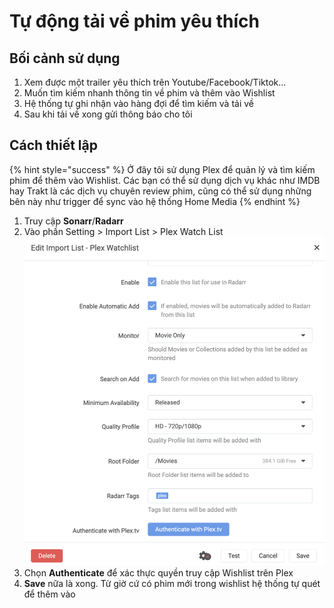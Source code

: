 # Tự động tải về phim yêu thích

## Bối cảnh sử dụng

1. Xem được một trailer yêu thích trên Youtube/Facebook/Tiktok...
2. Muốn tìm kiếm nhanh thông tin về phim và thêm vào Wishlist
3. Hệ thống tự ghi nhận vào hàng đợi để tìm kiếm và tải về
4. Sau khi tải về xong gửi thông báo cho tôi

## Cách thiết lập

{% hint style="success" %}
Ở đây tôi sử dụng Plex để quản lý và tìm kiếm phim để thêm vào Wishlist. Các bạn có thể sử dụng dịch vụ khác như IMDB hay Trakt là các dịch vụ chuyên review phim, cũng có thể sử dụng những bên này như trigger để sync vào hệ thống Home Media
{% endhint %}

1. Truy cập **Sonarr**/**Radarr**
2. Vào phần Setting > Import List > Plex Watch List\
   ![](<../../.gitbook/assets/image (18).png>)
3. Chọn **Authenticate** để xác thực quyền truy cập Wishlist trên Plex
4. **Save** nữa là xong. Từ giờ cứ có phim mới trong wishlist hệ thống tự quét để thêm vào

